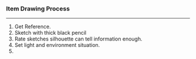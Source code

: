 ### Item Drawing Process
---
1. Get Reference.
2. Sketch with thick black pencil
3. Rate sketches silhouette can tell information enough.
4. Set light and environment situation.
5. 